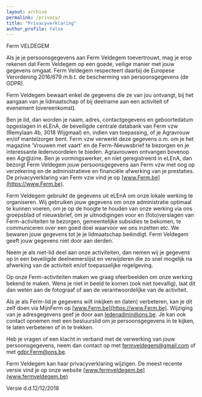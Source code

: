```yaml
---
layout: archive
permalink: /privacy/
title: "Privacyverklaring"
author_profile: false
---
```


Ferm VELDEGEM

Als je je persoonsgegevens aan Ferm Veldegem toevertrouwt, mag je erop rekenen dat Ferm Veldegem op een goede, veilige manier met jouw gegevens omgaat.
Ferm Veldegem respecteert daarbij de Europese Verordening 2016/679 m.b.t. de bescherming van persoonsgegevens (de GDPR).

Ferm Veldegem bewaart enkel de gegevens die ze van jou ontvangt, bij het aangaan van je lidmaatschap of bij deelname aan een activiteit of evenement (overeenkomst).

Ben je lid, dan worden je naam, adres, contactgegevens en geboortedatum opgeslagen in eLEnA, de beveiligde centrale databank van Ferm vzw (Remylaan 4b, 3018 Wijgmaal) en, indien van toepassing, of je Agravrouw en/of mantelzorger bent.
Ferm vzw verwerkt deze gegevens o.m. om je het magazine ‘Vrouwen met vaart’ en de Ferm-Nieuwsbrief te bezorgen en je interessante ledenvoordelen te bieden. Agravrouwen ontvangen bovenop een Agr@zine.
Ben je vormingswerker, en niet geregistreerd in eLEnA, dan bezorgt Ferm Veldegem jouw persoonsgegevens aan Ferm vzw met oog op verzekering en de administratieve en financiële afwerking van je prestaties.
De privacyverklaring van Ferm vzw vind je op [www.Ferm.be](https://www.Ferm.be).

Ferm Veldegem gebruikt de gegevens uit eLEnA om onze lokale werking te organiseren. Wij gebruiken jouw gegevens om onze administratie optimaal te kunnen voeren, om je op de hoogte te houden van onze werking via ons groepsblad of nieuwsbrief, om je uitnodigingen voor en (foto)verslagen van Ferm-activiteiten te bezorgen, gemeentelijke subsidies te bekomen, te communiceren over een goed doel waarvoor we ons inzetten etc.
We bewaren jouw gegevens tot je je lidmaatschap beëindigt.
Ferm Veldegem geeft jouw gegevens niet door aan derden.

Neem je als niet-lid deel aan onze activiteiten, dan nemen wij je gegevens op in een beveiligde deelnemerslijst en verwijderen die zo snel mogelijk na afwerking van de activiteit en/of toepasselijke regelgeving.

Op onze Ferm-activiteiten maken we graag sfeerbeelden om onze werking bekend te maken. Wens je niet in beeld te komen (ook niet toevallig), laat dit dan weten aan de fotograaf of aan de verantwoordelijke van de activiteit.

Als je als Ferm-lid je gegevens wilt inkijken en (laten) verbeteren, kan je dit zelf doen via MijnFerm op [www.Ferm.be](https://www.Ferm.be). Wijziging van je adresgegevens geef je door aan [ledenadmin@ons.be](mailto:ledenadmin@ons.be).
Je kan ook contact opnemen met een bestuurslid om je persoonsgegevens in te kijken, te laten verbeteren of in te trekken.

Heb je vragen of een klacht in verband met de verwerking van jouw persoonsgegevens, neem dan contact op met [fermveldegem@gmail.com](mailto:fermveldegem@gmail.com) of met [gdpr.Ferm@ons.be](mailto:gdpr.Ferm@ons.be).

Ferm Veldegem kan haar privacyverklaring wijzigen. De meest recente versie vind je op onze website [www.fermveldegem.be](www.fermveldegem.be)

Versie d.d.12/12/2018
